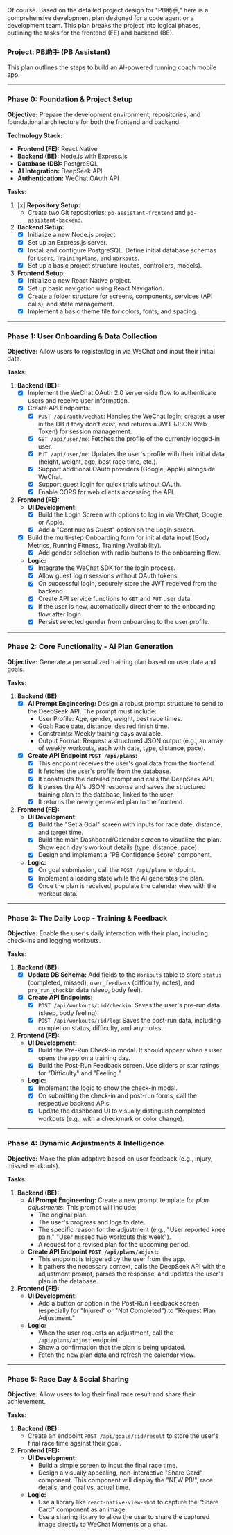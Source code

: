 Of course. Based on the detailed project design for "PB助手," here is a comprehensive development plan designed for a code agent or a development team. This plan breaks the project into logical phases, outlining the tasks for the frontend (FE) and backend (BE).

### **Project: PB助手 (PB Assistant)**

This plan outlines the steps to build an AI-powered running coach mobile app.

---

### **Phase 0: Foundation & Project Setup**

**Objective:** Prepare the development environment, repositories, and foundational architecture for both the frontend and backend.

**Technology Stack:**
*   **Frontend (FE):** React Native
*   **Backend (BE):** Node.js with Express.js
*   **Database (DB):** PostgreSQL
*   **AI Integration:** DeepSeek API
*   **Authentication:** WeChat OAuth API

**Tasks:**

1.  [x] **Repository Setup:**
    *   Create two Git repositories: `pb-assistant-frontend` and `pb-assistant-backend`.
2.  **Backend Setup:**
    *   [x] Initialize a new Node.js project.
    *   [x] Set up an Express.js server.
    *   [x] Install and configure PostgreSQL. Define initial database schemas for `Users`, `TrainingPlans`, and `Workouts`.
    *   [x] Set up a basic project structure (routes, controllers, models).
3.  **Frontend Setup:**
    *   [x] Initialize a new React Native project.
    *   [x] Set up basic navigation using React Navigation.
    *   [x] Create a folder structure for screens, components, services (API calls), and state management.
    *   [x] Implement a basic theme file for colors, fonts, and spacing.

---

### **Phase 1: User Onboarding & Data Collection**

**Objective:** Allow users to register/log in via WeChat and input their initial data.

**Tasks:**

1.  **Backend (BE):**
    *   [x] Implement the WeChat OAuth 2.0 server-side flow to authenticate users and receive user information.
    *   [x] Create API Endpoints:
        *   [x] `POST /api/auth/wechat`: Handles the WeChat login, creates a user in the DB if they don't exist, and returns a JWT (JSON Web Token) for session management.
        *   [x] `GET /api/user/me`: Fetches the profile of the currently logged-in user.
        *   [x] `PUT /api/user/me`: Updates the user's profile with their initial data (height, weight, age, best race time, etc.).
        *   [x] Support additional OAuth providers (Google, Apple) alongside WeChat.
        *   [x] Support guest login for quick trials without OAuth.
        *   [x] Enable CORS for web clients accessing the API.
2.  **Frontend (FE):**
    *   **UI Development:**
        *   [x] Build the Login Screen with options to log in via WeChat, Google, or Apple.
        *   [x] Add a "Continue as Guest" option on the Login screen.
    *   [x] Build the multi-step Onboarding form for initial data input (Body Metrics, Running Fitness, Training Availability).
        *   [x] Add gender selection with radio buttons to the onboarding flow.
    *   **Logic:**
        *   [x] Integrate the WeChat SDK for the login process.
        *   [x] Allow guest login sessions without OAuth tokens.
        *   [x] On successful login, securely store the JWT received from the backend.
        *   [x] Create API service functions to `GET` and `PUT` user data.
        *   [x] If the user is new, automatically direct them to the onboarding flow after login.
        *   [x] Persist selected gender from onboarding to the user profile.

---

### **Phase 2: Core Functionality - AI Plan Generation**

**Objective:** Generate a personalized training plan based on user data and goals.

**Tasks:**

1.  **Backend (BE):**
    *   [x] **AI Prompt Engineering:** Design a robust prompt structure to send to the DeepSeek API. The prompt must include:
        *   User Profile: Age, gender, weight, best race times.
        *   Goal: Race date, distance, desired finish time.
        *   Constraints: Weekly training days available.
        *   Output Format: Request a structured JSON output (e.g., an array of weekly workouts, each with date, type, distance, pace).
    *   [x] **Create API Endpoint `POST /api/plans`:**
        *   [x] This endpoint receives the user's goal data from the frontend.
        *   [x] It fetches the user's profile from the database.
        *   [x] It constructs the detailed prompt and calls the DeepSeek API.
        *   [x] It parses the AI's JSON response and saves the structured training plan to the database, linked to the user.
        *   [x] It returns the newly generated plan to the frontend.
2.  **Frontend (FE):**
    *   **UI Development:**
        *   [x] Build the "Set a Goal" screen with inputs for race date, distance, and target time.
        *   [x] Build the main Dashboard/Calendar screen to visualize the plan. Show each day's workout details (type, distance, pace).
        *   [x] Design and implement a "PB Confidence Score" component.
    *   **Logic:**
        *   [x] On goal submission, call the `POST /api/plans` endpoint.
        *   [x] Implement a loading state while the AI generates the plan.
        *   [x] Once the plan is received, populate the calendar view with the workout data.

---

### **Phase 3: The Daily Loop - Training & Feedback**

**Objective:** Enable the user's daily interaction with their plan, including check-ins and logging workouts.

**Tasks:**

1.  **Backend (BE):**
    *   [x] **Update DB Schema:** Add fields to the `Workouts` table to store `status` (completed, missed), `user_feedback` (difficulty, notes), and `pre_run_checkin` data (sleep, body feel).
    *   [x] **Create API Endpoints:**
        *   [x] `POST /api/workouts/:id/checkin`: Saves the user's pre-run data (sleep, body feeling).
        *   [x] `POST /api/workouts/:id/log`: Saves the post-run data, including completion status, difficulty, and any notes.
2.  **Frontend (FE):**
    *   **UI Development:**
        *   [x] Build the Pre-Run Check-in modal. It should appear when a user opens the app on a training day.
        *   [x] Build the Post-Run Feedback screen. Use sliders or star ratings for "Difficulty" and "Feeling."
    *   **Logic:**
        *   [x] Implement the logic to show the check-in modal.
        *   [x] On submitting the check-in and post-run forms, call the respective backend APIs.
        *   [x] Update the dashboard UI to visually distinguish completed workouts (e.g., with a checkmark or color change).

---

### **Phase 4: Dynamic Adjustments & Intelligence**

**Objective:** Make the plan adaptive based on user feedback (e.g., injury, missed workouts).

**Tasks:**

1.  **Backend (BE):**
    *   **AI Prompt Engineering:** Create a new prompt template for *plan adjustments*. This prompt will include:
        *   The original plan.
        *   The user's progress and logs to date.
        *   The specific reason for the adjustment (e.g., "User reported knee pain," "User missed two workouts this week").
        *   A request for a revised plan for the upcoming period.
    *   **Create API Endpoint `POST /api/plans/adjust`:**
        *   This endpoint is triggered by the user from the app.
        *   It gathers the necessary context, calls the DeepSeek API with the adjustment prompt, parses the response, and updates the user's plan in the database.
2.  **Frontend (FE):**
    *   **UI Development:**
        *   Add a button or option in the Post-Run Feedback screen (especially for "Injured" or "Not Completed") to "Request Plan Adjustment."
    *   **Logic:**
        *   When the user requests an adjustment, call the `/api/plans/adjust` endpoint.
        *   Show a confirmation that the plan is being updated.
        *   Fetch the new plan data and refresh the calendar view.

---

### **Phase 5: Race Day & Social Sharing**

**Objective:** Allow users to log their final race result and share their achievement.

**Tasks:**

1.  **Backend (BE):**
    *   Create an endpoint `POST /api/goals/:id/result` to store the user's final race time against their goal.
2.  **Frontend (FE):**
    *   **UI Development:**
        *   Build a simple screen to input the final race time.
        *   Design a visually appealing, non-interactive "Share Card" component. This component will display the "NEW PB!", race details, and goal vs. actual time.
    *   **Logic:**
        *   Use a library like `react-native-view-shot` to capture the "Share Card" component as an image.
        *   Use a sharing library to allow the user to share the captured image directly to WeChat Moments or a chat.
